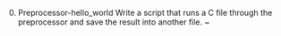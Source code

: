 0. Preprocessor-hello_world
Write a script that runs a C file through the preprocessor and save the result into another file.
~                                                                                                 
